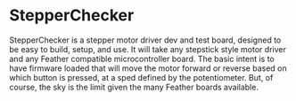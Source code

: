 # StepperChecker

StepperChecker is  a stepper motor driver dev and test board, designed to be easy to build, setup, and use.
It will take any stepstick style motor driver and any Feather compatible microcontroller board.
The basic intent is to have firmware loaded that will move the motor forward or reverse based on which button is pressed, at a sped defined by the potentiometer. But, of course, the sky is the limit given the many Feather boards available.

